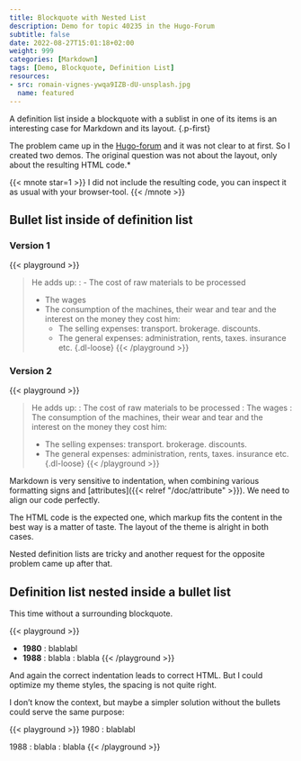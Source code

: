 ```yaml
---
title: Blockquote with Nested List
description: Demo for topic 40235 in the Hugo-Forum
subtitle: false
date: 2022-08-27T15:01:18+02:00
weight: 999
categories: [Markdown]
tags: [Demo, Blockquote, Definition List]
resources:
- src: romain-vignes-ywqa9IZB-dU-unsplash.jpg
  name: featured
---
```


A definition list inside a blockquote with a sublist in one of its items is an interesting case for Markdown and its layout.
{.p-first}<!--more-->

The problem came up in the [Hugo-forum](https://discourse.gohugo.io/t/list-as-a-definition-list-item/40235) and it was not clear to at first. So I created two demos. The original question was not about the layout, only about the resulting HTML code.\*

{{< mnote star=1 >}}
I did not include the resulting code, you can inspect it as usual with your browser-tool.
{{< /mnote >}}

## Bullet list inside of definition list
### Version 1
{{< playground >}}
> He adds up:
> : - The cost of raw materials to be processed
>   - The wages
>   - The consumption of the machines, their wear and tear and the interest on the money they cost him:
>     - The selling expenses: transport. brokerage. discounts.
>     - The general expenses: administration, rents, taxes. insurance etc.
> {.dl-loose}
{{< /playground >}}

### Version 2
{{< playground >}}
> He adds up:
> : The cost of raw materials to be processed
> : The wages
> : The consumption of the machines, their wear and tear and the interest on the money they cost him:
>   - The selling expenses: transport. brokerage. discounts.
>   - The general expenses: administration, rents, taxes. insurance etc.
> {.dl-loose}
{{< /playground >}}

Markdown is very sensitive to indentation, when combining various formatting signs and [attributes]({{< relref "/doc/attribute" >}}). We need to align our code perfectly.

The HTML code is the expected one, which markup fits the content in the best way is a matter of taste. The layout of the theme is alright in both cases.

Nested definition lists are tricky and another request for the opposite problem came up after that. 

## Definition list nested inside a bullet list

This time without a surrounding blockquote.

{{< playground >}}
* **1980** 
  : blablabl
* **1988**
  : blabla
  : blabla
{{< /playground >}}

And again the correct indentation leads to correct HTML. But I could optimize my theme styles, the spacing is not quite right.

I don’t know the context, but maybe a simpler solution without the bullets could serve the same purpose:

{{< playground >}}
1980
: blablabl

1988
: blabla
: blabla
{{< /playground >}}
